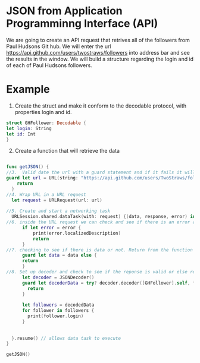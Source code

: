 # JSON from Application Programminng Interface (API)

We are going to create an API request that retrives all of the followers from Paul Hudsons Git hub.
We will enter the url https://api.github.com/users/twostraws/followers into address bar and see the results
in the window. We will build a structure regarding the login and id of each of Paul Hudsons followers.

# Example 
1. Create the struct and make it conform to the decodable protocol, with properties login and id.

``` swift
struct GHFollower: Decodable {
let login: String
let id: Int
}
```

2. Create a function that will retrieve the data
  
  ``` swift

func getJSON() {  
//3.  Valid date the url with a guard statement and if it fails it will exit the function
guard let url = URL(string: "https://api.github.com/users/TwoStraws/followers") else {
      return
    }
//4. Wrap URL in a URL request
    let request = URLRequest(url: url)
    
//5. Create and start a networking task
    URLSession.shared.dataTask(with: request) {(data, response, error) in
//6. inside the URL request we can check and see if there is an error and if there is print it or return the function doing nothing.
        if let error = error {
            print(error.localizedDescription)
            return
        }
//7. checking to see if there is data or not. Return from the function if there is no data.
        guard let data = data else {
        return
        }
//8. Set up decoder and check to see if the reponse is valid or else return
        let decoder = JSONDecoder()
        guard let decoderData = try? decoder.decoder([GHFollower].self, from: data) else {
          return
        }
        
        let followers = decodedData
        for follower in followers {
          print(follower.login)
        }
        
        
    }.resume() // allows data task to execute
 }
 
 getJSON()
 
 ```
